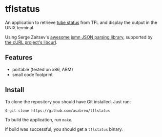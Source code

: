 # tflstatus

An application to retrieve [tube status][tfl] from TFL and display the output in the UNIX terminal.

Using Serge Zaitsev's [awesome jsmn JSON parsing library][jsmn], supported by [the cURL project's libcurl][libcurl]. 

[tfl]: https://api.tfl.gov.uk/line/mode/tube/status?detail=true
[jsmn]: https://github.com/zserge/jsmn
[libcurl]: http://curl.haxx.se/libcurl/

Features
--------

* portable (tested on x86, ARM)
* small code footprint

Install
-------

To clone the repository you should have Git installed. Just run:

	$ git clone https://github.com/asabreu/tflstatus

To build the application, run `make`.

If build was successful, you should get a `tflstatus` binary.
